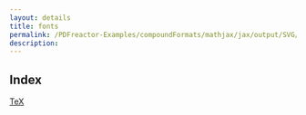 ```yaml
---
layout: details
title: fonts
permalink: /PDFreactor-Examples/compoundFormats/mathjax/jax/output/SVG/fonts/
description: 
---
```


## Index
<div class="boxes">
                            <a href="/compare.html2pdf.tools/PDFreactor-Examples/compoundFormats/mathjax/jax/output/SVG/fonts/TeX/">
                                TeX
                            </a>
</div>


